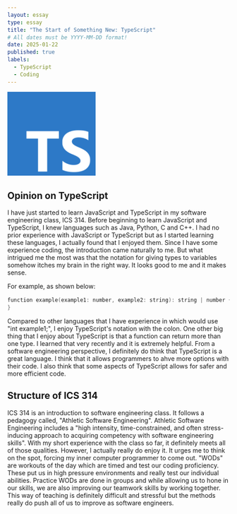 ```yaml
---
layout: essay
type: essay
title: "The Start of Something New: TypeScript"
# All dates must be YYYY-MM-DD format!
date: 2025-01-22
published: true
labels:
  - TypeScript
  - Coding
---
```


<img width="200px" class="rounded float-start pe-4" src="../img/ts.png">

## Opinion on TypeScript

I have just started to learn JavaScript and TypeScript in my software engineering class, ICS 314. Before beginning to learn JavaScript and TypeScript, I knew languages such as Java, Python, C and C++. I had no prior experience with JavaScript or TypeScript but as I started learning these languages, I actually found that I enjoyed them. Since I have some experience coding, the introduction came naturally to me. But what intrigued me the most was that the notation for giving types to variables somehow itches my brain in the right way. It looks good to me and it makes sense. 

For example, as shown below:

```cpp
function example(example1: number, example2: string): string | number {
}
```

Compared to other languages that I have experience in which would use "int example1;", I enjoy TypeScript's notation with the colon. One other big thing that I enjoy about TypeScript is that a function can return more than one type. I learned that very recently and it is extremely helpful. From a software engineering perspective, I definitely do think that TypeScript is a great language. I think that it allows programmers to ahve more options with their code. I also think that some aspects of TypeScript allows for safer and more efficient code.

## Structure of ICS 314

ICS 314 is an introduction to software engineering class. It follows a pedagogy called, "Athletic Software Engineering". Athletic Software Engineering includes a "high intensity, time-constrained, and often stress-inducing approach to acquiring competency with software engineering skills". With my short experience with the class so far, it definitely meets all of those qualities. However, I actually really do enjoy it. It urges me to think on the spot, forcing my inner computer programmer to come out. "WODs" are workouts of the day which are timed and test our coding proficiency. These put us in high pressure environments and really test our individual abilities. Practice WODs are done in groups and while allowing us to hone in our skills, we are also improving our teamwork skills by working together. This way of teaching is definitely difficult and stressful but the methods really do push all of us to improve as software engineers.
